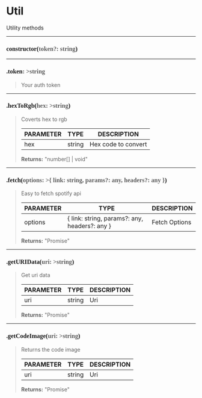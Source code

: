 # Util

Utility methods

---
<h3 style="font-family: consolas;" id="constructor">constructor(<font style="opacity: 0.7; font-weight: light;">token?: string</font>)</h3>


---
<h3 style="font-family: consolas;" id="token">.token<font style="opacity: 0.7; font-weight: light;">: >string</font></h3>

> Your auth token
> 

---
<h3 style="font-family: consolas;" id="hextorgb">.hexToRgb(<font style="opacity: 0.7; font-weight: light;">hex: >string</font>)</h3>

> Coverts hex to rgb
> 
> | PARAMETER   | TYPE    | DESCRIPTION    |
> |--------|---------|----------------|
> | hex | string | Hex code to convert |
> 
> **Returns:** "number[] | void"

---
<h3 style="font-family: consolas;" id="fetch">.fetch(<font style="opacity: 0.7; font-weight: light;">options: >{ link: string, params?: any, headers?: any }</font>)</h3>

> Easy to fetch spotify api
> 
> | PARAMETER   | TYPE    | DESCRIPTION    |
> |--------|---------|----------------|
> | options | { link: string, params?: any, headers?: any } | Fetch Options |
> 
> **Returns:** "Promise<any>"

---
<h3 style="font-family: consolas;" id="geturidata">.getURIData(<font style="opacity: 0.7; font-weight: light;">uri: >string</font>)</h3>

> Get uri data
> 
> | PARAMETER   | TYPE    | DESCRIPTION    |
> |--------|---------|----------------|
> | uri | string | Uri |
> 
> **Returns:** "Promise<any>"

---
<h3 style="font-family: consolas;" id="getcodeimage">.getCodeImage(<font style="opacity: 0.7; font-weight: light;">uri: >string</font>)</h3>

> Returns the code image
> 
> | PARAMETER   | TYPE    | DESCRIPTION    |
> |--------|---------|----------------|
> | uri | string | Uri |
> 
> **Returns:** "Promise<any>"